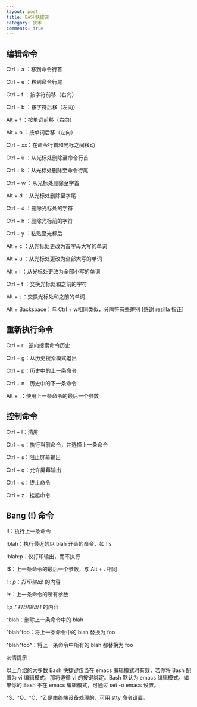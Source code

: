 ```yaml
---
layout: post
title: BASH快捷键
category: 技术
comments: true
---
```


## 编辑命令

Ctrl + a ：移到命令行首

Ctrl + e ：移到命令行尾

Ctrl + f ：按字符前移（右向）

Ctrl + b ：按字符后移（左向）

Alt + f ：按单词前移（右向）

Alt + b ：按单词后移（左向）

Ctrl + xx：在命令行首和光标之间移动

Ctrl + u ：从光标处删除至命令行首

Ctrl + k ：从光标处删除至命令行尾

Ctrl + w ：从光标处删除至字首

Alt + d ：从光标处删除至字尾

Ctrl + d ：删除光标处的字符

Ctrl + h ：删除光标前的字符

Ctrl + y ：粘贴至光标后

Alt + c ：从光标处更改为首字母大写的单词

Alt + u ：从光标处更改为全部大写的单词

Alt + l ：从光标处更改为全部小写的单词

Ctrl + t ：交换光标处和之前的字符

Alt + t ：交换光标处和之前的单词

Alt + Backspace：与 Ctrl + w相同类似，分隔符有些差别 [感谢 rezilla 指正]

## 重新执行命令

Ctrl + r：逆向搜索命令历史

Ctrl + g：从历史搜索模式退出

Ctrl + p：历史中的上一条命令

Ctrl + n：历史中的下一条命令

Alt + .：使用上一条命令的最后一个参数

## 控制命令

Ctrl + l：清屏

Ctrl + o：执行当前命令，并选择上一条命令

Ctrl + s：阻止屏幕输出

Ctrl + q：允许屏幕输出

Ctrl + c：终止命令

Ctrl + z：挂起命令

## Bang (!) 命令

!!：执行上一条命令

!blah：执行最近的以 blah 开头的命令，如 !ls

!blah:p：仅打印输出，而不执行

!$：上一条命令的最后一个参数，与 Alt + . 相同

!$:p：打印输出 !$ 的内容

!*：上一条命令的所有参数

!*:p：打印输出 !* 的内容

^blah：删除上一条命令中的 blah

^blah^foo：将上一条命令中的 blah 替换为 foo

^blah^foo^：将上一条命令中所有的 blah 都替换为 foo

 

友情提示：

以上介绍的大多数 Bash 快捷键仅当在 emacs 编辑模式时有效，若你将 Bash 配置为 vi 编辑模式，那将遵循 vi 的按键绑定。Bash 默认为 emacs 编辑模式。如果你的 Bash 不在 emacs 编辑模式，可通过 set -o emacs 设置。

^S、^Q、^C、^Z 是由终端设备处理的，可用 stty 命令设置。
